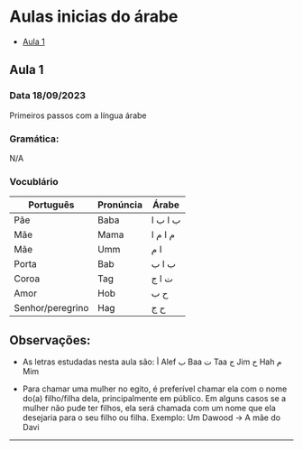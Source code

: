 # Aulas inicias do árabe

- [Aula 1](#aula-1)

## Aula 1
### Data 18/09/2023
Primeiros passos com a língua árabe
### Gramática:
N/A

### Vocublário

| Português        | Pronúncia | Árabe    |
| ----             | ----      | ----     |
| Pãe              | Baba      | ب ا ب ا  |
| Mãe              | Mama      | م ا م ا  |
| Mãe              | Umm       | ا م      |
| Porta            | Bab       | ب ا ب    |
| Coroa            | Tag       | ت ا ج    | 
| Amor             | Hob       | ح ب      |
| Senhor/peregrino | Hag       | ح ج      |

## Observações:
- As letras estudadas nesta aula são:
أ Alef
ب Baa
ت Taa
ج Jim
ح Hah
م Mim

- Para chamar uma mulher no egito, é preferível chamar ela com o nome do(a) filho/filha dela,
principalmente em público.
Em alguns casos se a mulher não pude ter filhos, ela será chamada com um nome que ela desejaria para o seu filho ou filha.
Exemplo:
Um Dawood -> A mãe do Davi
---

